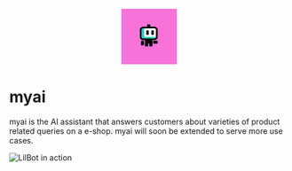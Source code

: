<p align="center">
  <img src="assets/bot.jpeg" alt="LilBot Logo" width="100"/>
</p>

# myai

myai is the AI assistant that answers customers about varieties of product related queries on a e-shop. myai will soon be extended to serve more use cases.

![LilBot in action](assets/demo.gif)
